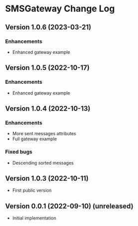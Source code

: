 # SMSGateway Change Log

## Version 1.0.6 (2023-03-21)

### Enhancements
* Enhanced gateway example

## Version 1.0.5 (2022-10-17)

### Enhancements
* Enhanced gateway example

## Version 1.0.4 (2022-10-13)

### Enhancements
* More sent messages attributes
* Full gateway example

### Fixed bugs
* Descending sorted messages

## Version 1.0.3 (2022-10-11)
* First public version

## Version 0.0.1 (2022-09-10) (unreleased)
* Initial implementation
